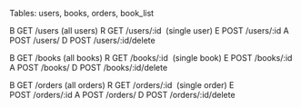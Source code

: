Tables: users, books, orders, book_list

B GET /users (all users)
R GET /users/:id  (single user)
E POST /users/:id
A POST /users/
D POST /users/:id/delete

B GET /books (all books)
R GET /books/:id  (single book)
E POST /books/:id
A POST /books/
D POST /books/:id/delete

B GET /orders (all orders)
R GET /orders/:id  (single order)
E POST /orders/:id
A POST /orders/
D POST /orders/:id/delete
